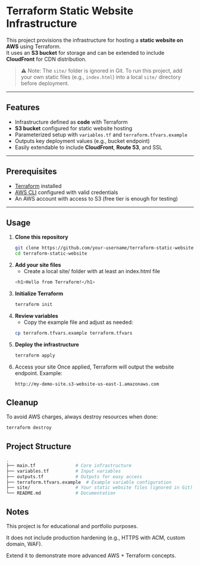# Terraform Static Website Infrastructure

This project provisions the infrastructure for hosting a **static website on AWS** using Terraform.  
It uses an **S3 bucket** for storage and can be extended to include **CloudFront** for CDN distribution.  

> ⚠️ Note: The `site/` folder is ignored in Git. To run this project, add your own static files (e.g., `index.html`) into a local `site/` directory before deployment.

---

## Features

- Infrastructure defined as **code** with Terraform
- **S3 bucket** configured for static website hosting
- Parameterized setup with `variables.tf` and `terraform.tfvars.example`
- Outputs key deployment values (e.g., bucket endpoint)
- Easily extendable to include **CloudFront**, **Route 53**, and SSL

---

## Prerequisites

- [Terraform](https://www.terraform.io/downloads) installed
- [AWS CLI](https://docs.aws.amazon.com/cli/) configured with valid credentials
- An AWS account with access to S3 (free tier is enough for testing)

---

## Usage

1. **Clone this repository**
   ```bash
   git clone https://github.com/your-username/terraform-static-website.git
   cd terraform-static-website
2. **Add your site files**
   - Create a local site/ folder with at least an index.html file
   ```bash
   <h1>Hello from Terraform!</h1>
3. **Initialize Terraform**
   ```bash
   terraform init
4. **Review variables**
   - Copy the example file and adjust as needed:
   ```bash
   cp terraform.tfvars.example terraform.tfvars
5. **Deploy the infrastructure**
   ```bash
   terraform apply
6. Access your site
   Once applied, Terraform will output the website endpoint. Example:
   ```bash
   http://my-demo-site.s3-website-us-east-1.amazonaws.com

## Cleanup

   To avoid AWS charges, always destroy resources when done:
   ```bash
   terraform destroy
   ```

## Project Structure

   ```bash 
.
├── main.tf               # Core infrastructure
├── variables.tf          # Input variables
├── outputs.tf            # Outputs for easy access
├── terraform.tfvars.example  # Example variable configuration
├── site/                 # Your static website files (ignored in Git)
└── README.md             # Documentation
   ```
   
## Notes

This project is for educational and portfolio purposes.

It does not include production hardening (e.g., HTTPS with ACM, custom domain, WAF).

Extend it to demonstrate more advanced AWS + Terraform concepts.
